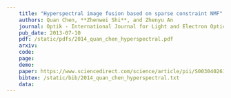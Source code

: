 ```yaml
---
    title: "Hyperspectral image fusion based on sparse constraint NMF"
    authors: Quan Chen, **Zhenwei Shi**, and Zhenyu An
    journal: Optik - International Journal for Light and Electron Optics (OPTIK)
    pub_date: 2013-07-10
    pdf: /static/pdfs/2014_quan_chen_hyperspectral.pdf
    arxiv: 
    code: 
    page: 
    demo: 
    paper: https://www.sciencedirect.com/science/article/pii/S0030402613010425
    bibtex: /static/bib/2014_quan_chen_hyperspectral.txt
    data:
---
```

    